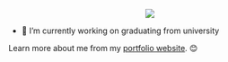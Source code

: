 <p align="center">
  <img src="https://skillicons.dev/icons?i=cpp,c,python,java,javascript,bash,github,git,linux" />
</p>

- 🔭 I’m currently working on graduating from university

Learn more about me from my [portfolio website](https://www.dragomirm.dev/). 😊

</p>
